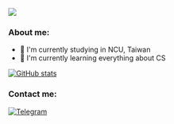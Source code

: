 <!--
**awkward-willy/awkward-willy** is a ✨ _special_ ✨ repository because its `README.md` (this file) appears on your GitHub profile.

Here are some ideas to get you started:

- 🔭 I’m currently working on ...
- 🌱 I’m currently learning ...
- 👯 I’m looking to collaborate on ...
- 🤔 I’m looking for help with ...
- 💬 Ask me about ...
- 📫 How to reach me: ...
- 😄 Pronouns: ...
- ⚡ Fun fact: ...
-->

![](http://github-profile-summary-cards.vercel.app/api/cards/profile-details?username=awkward-willy&theme=gruvbox)

### About me:
- 🔭 I'm currently studying in NCU, Taiwan
- 🌱 I'm currently learning everything about CS

[![GitHub stats](https://github-readme-stats.vercel.app/api?username=awkward-willy&show_icons=true&hide_border=true&theme=gruvbox)](https://github.com/anuraghazra/github-readme-stats)

### Contact me:
[![Telegram](https://img.shields.io/badge/Telegram-2CA5E0?style=for-the-badge&logo=telegram&logoColor=white)](https://t.me/Willy_Awkward)
